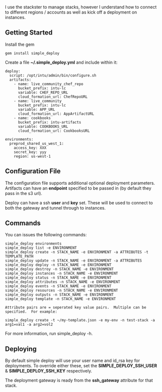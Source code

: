 I use the stackster to manage stacks, however I understand how to connect to different regions / accounts as well as kick off a deployment on instances.

Getting Started
---------------

Install the gem

```
gem install simple_deploy
```

Create a file **~/.simple_deploy.yml** and include within it:

```
deploy:
  script: /opt/intu/admin/bin/configure.sh
  artifacts: 
    - name: live_community_chef_repo
      bucket_prefix: intu-lc
      variable: CHEF_REPO_URL
      cloud_formation_url: ChefRepoURL
    - name: live_community
      bucket_prefix: intu-lc
      variable: APP_URL
      cloud_formation_url: AppArtifactURL
    - name: cookbooks
      bucket_prefix: intu-artifacts
      variable: COOKBOOKS_URL
      cloud_formation_url: CookbooksURL

environments:
  preprod_shared_us_west_1:
    access_key: XXX
    secret_key: yyy
    region: us-west-1
```

Configuration File
------------------

The configuration file supports additional optional deployment parameters.  Artifacts can have an **endpoint** specified to be passed in (by default they pass in the s3 url).

Deploy can have a ssh **user** and **key** set.  These will be used to connect to both the gateway and tunnel through to instances.

Commands
--------

You can issues the following commands:

```
simple_deploy environments
simple_deploy list -e ENVIRONMENT
simple_deploy create -n STACK_NAME -e ENVIRONMENT -a ATTRIBUTES -t TEMPLATE_PATH
simple_deploy update -n STACK_NAME -e ENVIRONMENT -a ATTRIBUTES
simple_deploy deploy -n STACK_NAME -e ENVIRONMENT
simple_deploy destroy -n STACK_NAME -e ENVIRONMENT
simple_deploy instances -n STACK_NAME -e ENVIRONMENT
simple_deploy status -n STACK_NAME -e ENVIRONMENT
simple_deploy attributes -n STACK_NAME -e ENVIRONMENT
simple_deploy events -n STACK_NAME -e ENVIRONMENT
simple_deploy resources -n STACK_NAME -e ENVIRONMENT
simple_deploy outputs -n STACK_NAME -e ENVIRONMENT
simple_deploy template -n STACK_NAME -e ENVIRONMENT

Attribute pairs are = seperated key value pairs.  Multiple can be specified.  For example:

simple_deploy create -t ~/my-template.json -e my-env -n test-stack -a arg1=val1 -a arg2=vol2
```

For more information, run simple_deploy -h.

Deploying
---------

By default simple deploy will use your user name and id_rsa key for deployments.  To override either these, set the **SIMPLE_DEPLOY_SSH_USER** & **SIMPLE_DEPLOY_SSH_KEY** respectively.

The deployment gateway is ready from the **ssh_gateway** attribute for that stack.
